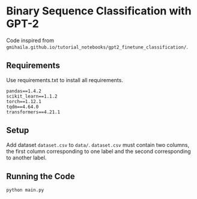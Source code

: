 # Binary Sequence Classification with GPT-2

Code inspired from ```gmihaila.github.io/tutorial_notebooks/gpt2_finetune_classification/```.

## Requirements
Use requirements.txt to install all requirements.
```
pandas==1.4.2
scikit_learn==1.1.2
torch==1.12.1
tqdm==4.64.0
transformers==4.21.1
```

## Setup
Add dataset ```dataset.csv``` to ```data/```. 
```dataset.csv``` must contain two columns, 
the first column corresponding to one label and the 
second corresponding to another label. 

## Running the Code
```
python main.py
```
